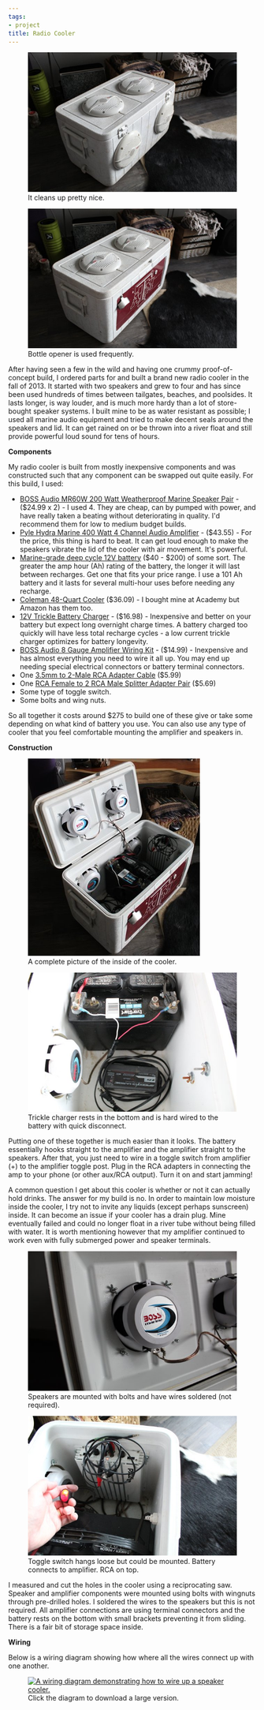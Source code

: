 ```yaml
---
tags:
- project
title: Radio Cooler
---
```

<figure>
  <a href="/img/radio_cooler/IMG_1045.JPG">
    <img src="/img/radio_cooler/thumbnail_IMG_1045.JPG" alt="A front 45 degree view of the radio cooler.">
  </a>
  <figcaption>It cleans up pretty nice.</figcaption>
</figure>

<figure>
  <a href="/img/radio_cooler/IMG_1046.JPG">
    <img src="/img/radio_cooler/thumbnail_IMG_1046.JPG" alt="A rear 45 degree view of the radio cooler.">
  </a>
  <figcaption>Bottle opener is used frequently.</figcaption>
</figure>

After having seen a few in the wild and having one crummy proof-of-concept
build, I ordered parts for and built a brand new radio cooler in the fall
of 2013. It started with two speakers and grew to four and has since been used
hundreds of times between tailgates, beaches, and poolsides. It lasts longer, is
way louder, and is much more hardy than a lot of store-bought speaker systems. I
built mine to be as water resistant as possible; I used all marine audio
equipment and tried to make decent seals around the speakers and lid. It can get
rained on or be thrown into a river float and still provide powerful loud sound
for tens of hours.

**Components**

My radio cooler is built from mostly inexpensive components and was constructed
such that any component can be swapped out quite easily. For this build, I
used:</p>

- [BOSS Audio MR60W 200 Watt Weatherproof Marine Speaker Pair](https://www.amazon.com/gp/product/B0001XO674/ref=as_li_tl?ie=UTF8&camp=1789&creative=9325&creativeASIN=B0001XO674&linkCode=as2&tag=brentwalther-20&linkId=d27a93d077a8b48311c50f636e829d00) -
  ($24.99 x 2) - I used 4. They are cheap, can by pumped with power, and have
  really taken a beating without deteriorating in quality. I'd recommend them
  for low to medium budget builds.
- [Pyle Hydra Marine 400 Watt 4 Channel Audio Amplifier](https://www.amazon.com/gp/product/B000N5T0T4/ref=as_li_tl?ie=UTF8&camp=1789&creative=9325&creativeASIN=B000N5T0T4&linkCode=as2&tag=brentwalther-20&linkId=a5fdc9ea3b73f74269d88b1036aba20f) -
  ($43.55) - For the price, this thing is hard to beat. It can get loud enough
  to make the speakers vibrate the lid of the cooler with air movement. It's
  powerful.
- [Marine-grade deep cycle 12V battery](https://www.walmart.com/search/?cat_id=0&query=12v+marine+battery)
  ($40 - $200) of some sort. The greater the amp hour (Ah) rating of the
  battery, the longer it will last between recharges. Get one that fits your
  price range. I use a 101 Ah battery and it lasts for several multi-hour uses
  before needing any recharge.
- [Coleman 48-Quart Cooler](https://www.amazon.com/gp/product/B0000Dh3LT/ref=as_li_tl?ie=UTF8&camp=1789&creative=9325&creativeASIN=B0000Dh3LT&linkCode=as2&tag=brentwalther-20&linkId=c879ce06997cab67615feb50507b7641)
  ($36.09) - I bought mine at Academy but Amazon has them too.
- [12V Trickle Battery Charger](https://www.amazon.com/gp/product/B074Z2NFWW/ref=as_li_tl?ie=UTF8&camp=1789&creative=9325&creativeASIN=B074Z2NFWW&linkCode=as2&tag=brentwalther-20&linkId=3aa12c3487b5db0571a9c7507a6e1af6) -
  ($16.98) - Inexpensive and better on your battery but expect long overnight
  charge times. A battery charged too quickly will have less total recharge
  cycles - a low current trickle charger optimizes for battery longevity.
- [BOSS Audio 8 Gauge Amplifier Wiring Kit](https://www.amazon.com/gp/product/B000FKP7TY/ref=as_li_tl?ie=UTF8&camp=1789&creative=9325&creativeASIN=B000FKP7TY&linkCode=as2&tag=brentwalther-20&linkId=32e4c67c63df1578e4992fc4e34990fd) -
  ($14.99) - Inexpensive and has almost everything you need to wire it all up.
  You may end up needing special electrical connectors or battery terminal
  connectors.
- One
  [3.5mm to 2-Male RCA Adapter Cable](https://www.amazon.com/gp/product/B01D5H8JW0/ref=as_li_tl?ie=UTF8&camp=1789&creative=9325&creativeASIN=B01D5H8JW0&linkCode=as2&tag=brentwalther-20&linkId=007bc4dec686f1b292f0a9b916c21aac)
  ($5.99)
- One
  [RCA Female to 2 RCA Male Splitter Adapter Pair](https://www.amazon.com/gp/product/B016FCTD3G/ref=as_li_tl?ie=UTF8&camp=1789&creative=9325&creativeASIN=B016FCTD3G&linkCode=as2&tag=brentwalther-20&linkId=91f7f82d753ff157015649c37a283d6b)
  ($5.69)
- Some type of toggle switch.
- Some bolts and wing nuts.

So all together it costs around $275 to build one of these give or take some
depending on what kind of battery you use. You can also use any type of cooler
that you feel comfortable mounting the amplifier and speakers in.

**Construction**

<figure>
  <a href="/img/radio_cooler/IMG_1048JPG">
    <img src="/img/radio_cooler/thumbnail_IMG_1048.JPG" alt="A complete picture of the inside of the cooler.">
  </a>
  <figcaption>A complete picture of the inside of the cooler.</figcaption>
</figure>

<figure>
  <a href="/img/radio_cooler/IMG_1055.JPG">
    <img src="/img/radio_cooler/thumbnail_IMG_1055.JPG" alt="An image of the tricle charger wired to the battery.">
  </a>
  <figcaption>Trickle charger rests in the bottom and is hard wired to the battery with quick disconnect.</figcaption>
</figure>

Putting one of these together is much easier than it looks. The battery
essentially hooks straight to the amplifier and the amplifier straight to the
speakers. After that, you just need to wire in a toggle switch from amplifier
(+) to the amplifier toggle post. Plug in the RCA adapters in connecting the amp
to your phone (or other aux/RCA output). Turn it on and start jamming!

A common question I get about this cooler is whether or not it can actually hold
drinks. The answer for my build is no. In order to maintain low moisture inside
the cooler, I try not to invite any liquids (except perhaps sunscreen) inside.
It can become an issue if your cooler has a drain plug. Mine eventually failed
and could no longer float in a river tube without being filled with water. It is
worth mentioning however that my amplifier continued to work even with fully
submerged power and speaker terminals.

<figure>
  <a href="/img/radio_cooler/IMG_1049.JPG">
    <img src="/img/radio_cooler/thumbnail_IMG_1049.JPG" alt="An image of the wired and mounted speaker.">
  </a>
  <figcaption>Speakers are mounted with bolts and have wires soldered (not required).</figcaption>
</figure>

<figure>
  <a href="/img/radio_cooler/IMG_1051.JPG">
    <img src="/img/radio_cooler/thumbnail_IMG_1051.JPG" alt="An image of the amplifier, toggle switch, and battery.">
  </a>
  <figcaption>Toggle switch hangs loose but could be mounted. Battery connects to amplifier. RCA on top.</figcaption>
</figure>

I measured and cut the holes in the cooler using a reciprocating saw. Speaker
and amplifier components were mounted using bolts with wingnuts through
pre-drilled holes. I soldered the wires to the speakers but this is not
required. All amplifier connections are using terminal connectors and the
battery rests on the bottom with small brackets preventing it from sliding.
There is a fair bit of storage space inside.

**Wiring**

Below is a wiring diagram showing how where all the wires connect up with one
another.

<figure>
  <a href="https://docs.google.com/drawings/d/e/2PACX-1vSExBPmbnhiZ-A563ZKeSxLzr08WolJRVFDJOe76KpoUu5yE2oi-gQg029fryDE9mfK33lIWmys4YW6/pub?w=1440&amp;h=1080">
    <img src="https://docs.google.com/drawings/d/e/2PACX-1vSExBPmbnhiZ-A563ZKeSxLzr08WolJRVFDJOe76KpoUu5yE2oi-gQg029fryDE9mfK33lIWmys4YW6/pub?w=960&amp;h=720" alt="A wiring diagram demonstrating how to wire up a speaker cooler.">
  </a>
  <figcaption>Click the diagram to download a large version.</figcaption>
</figure>
